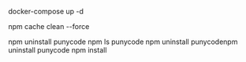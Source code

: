 docker-compose up -d

npm cache clean --force

npm uninstall punycode
npm ls punycode
npm uninstall punycodenpm uninstall punycode
npm install
